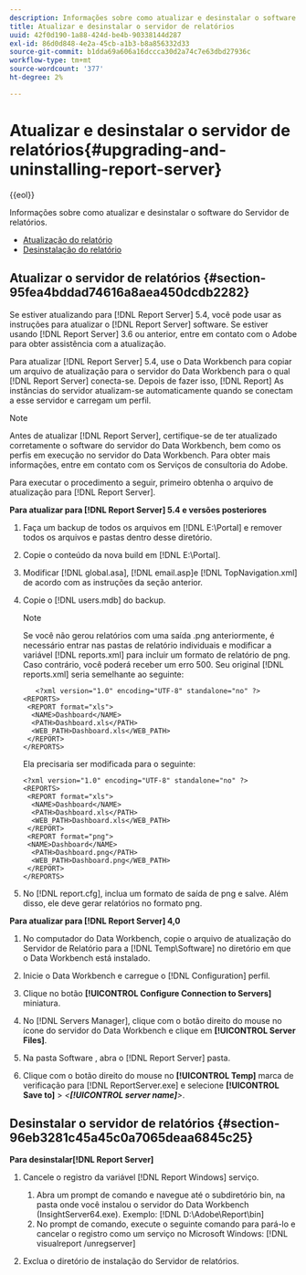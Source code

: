 ```yaml
---
description: Informações sobre como atualizar e desinstalar o software do Servidor de relatórios.
title: Atualizar e desinstalar o servidor de relatórios
uuid: 42f0d190-1a88-424d-be4b-90338144d287
exl-id: 86d0d848-4e2a-45cb-a1b3-b8a856332d33
source-git-commit: b1dda69a606a16dccca30d2a74c7e63dbd27936c
workflow-type: tm+mt
source-wordcount: '377'
ht-degree: 2%

---
```


# Atualizar e desinstalar o servidor de relatórios{#upgrading-and-uninstalling-report-server}

{{eol}}

Informações sobre como atualizar e desinstalar o software do Servidor de relatórios.

* [Atualização do relatório](../../../home/c-rpt-oview/c-inst-rpt/c-upgrade-uninstall-rpt.md#section-95fea4bddad74616a8aea450dcdb2282)
* [Desinstalação do relatório](../../../home/c-rpt-oview/c-inst-rpt/c-upgrade-uninstall-rpt.md#section-96eb3281c45a45c0a7065deaa6845c25)

## Atualizar o servidor de relatórios {#section-95fea4bddad74616a8aea450dcdb2282}

Se estiver atualizando para [!DNL Report Server] 5.4, você pode usar as instruções para atualizar o [!DNL Report Server] software. Se estiver usando [!DNL Report Server] 3.6 ou anterior, entre em contato com o Adobe para obter assistência com a atualização.

Para atualizar [!DNL Report Server] 5.4, use o Data Workbench para copiar um arquivo de atualização para o servidor do Data Workbench para o qual [!DNL Report Server] conecta-se. Depois de fazer isso, [!DNL Report] As instâncias do servidor atualizam-se automaticamente quando se conectam a esse servidor e carregam um perfil.

>[!NOTE]
>
>Antes de atualizar [!DNL Report Server], certifique-se de ter atualizado corretamente o software do servidor do Data Workbench, bem como os perfis em execução no servidor do Data Workbench. Para obter mais informações, entre em contato com os Serviços de consultoria do Adobe.

Para executar o procedimento a seguir, primeiro obtenha o arquivo de atualização para [!DNL Report Server].

**Para atualizar para [!DNL Report Server] 5.4 e versões posteriores**

1. Faça um backup de todos os arquivos em [!DNL E:\Portal] e remover todos os arquivos e pastas dentro desse diretório.
1. Copie o conteúdo da nova build em [!DNL E:\Portal].
1. Modificar [!DNL global.asa], [!DNL email.asp]e [!DNL TopNavigation.xml] de acordo com as instruções da seção anterior.

1. Copie o [!DNL users.mdb] do backup.

   >[!NOTE]
   >
   >Se você não gerou relatórios com uma saída .png anteriormente, é necessário entrar nas pastas de relatório individuais e modificar a variável [!DNL reports.xml] para incluir um formato de relatório de png. Caso contrário, você poderá receber um erro 500. Seu original [!DNL reports.xml] seria semelhante ao seguinte:

   ```
      <?xml version="1.0" encoding="UTF-8" standalone="no" ?>
   <REPORTS>
    <REPORT format="xls">
     <NAME>Dashboard</NAME>
     <PATH>Dashboard.xls</PATH>
     <WEB_PATH>Dashboard.xls</WEB_PATH>
    </REPORT>
   </REPORTS>
   ```

   Ela precisaria ser modificada para o seguinte:

   ```
   <?xml version="1.0" encoding="UTF-8" standalone="no" ?>
   <REPORTS>
    <REPORT format="xls">
     <NAME>Dashboard</NAME>
     <PATH>Dashboard.xls</PATH>
     <WEB_PATH>Dashboard.xls</WEB_PATH>
    </REPORT>
    <REPORT format="png">
    <NAME>Dashboard</NAME>
     <PATH>Dashboard.png</PATH>
     <WEB_PATH>Dashboard.png</WEB_PATH>
    </REPORT>
   </REPORTS>
   ```

1. No [!DNL report.cfg], inclua um formato de saída de png e salve. Além disso, ele deve gerar relatórios no formato png.

**Para atualizar para [!DNL Report Server] 4,0**

1. No computador do Data Workbench, copie o arquivo de atualização do Servidor de Relatório para a [!DNL Temp\Software] no diretório em que o Data Workbench está instalado.
1. Inicie o Data Workbench e carregue o [!DNL Configuration] perfil.
1. Clique no botão **[!UICONTROL Configure Connection to Servers]** miniatura.
1. No [!DNL Servers Manager], clique com o botão direito do mouse no ícone do servidor do Data Workbench e clique em **[!UICONTROL Server Files]**.

1. Na pasta Software , abra o [!DNL Report Server] pasta.
1. Clique com o botão direito do mouse no **[!UICONTROL Temp]** marca de verificação para [!DNL ReportServer.exe] e selecione **[!UICONTROL Save to]** > *&lt;**[!UICONTROL server name]**>*.

## Desinstalar o servidor de relatórios {#section-96eb3281c45a45c0a7065deaa6845c25}

**Para desinstalar[!DNL Report Server]**

1. Cancele o registro da variável [!DNL Report Windows] serviço.

   1. Abra um prompt de comando e navegue até o subdiretório bin, na pasta onde você instalou o servidor do Data Workbench (InsightServer64.exe). Exemplo: [!DNL D:\Adobe\Report\bin]
   1. No prompt de comando, execute o seguinte comando para pará-lo e cancelar o registro como um serviço no Microsoft Windows: [!DNL visualreport /unregserver]

1. Exclua o diretório de instalação do Servidor de relatórios.

